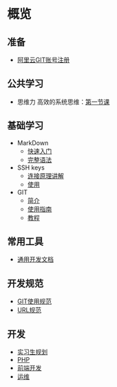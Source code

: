# 概览

## 准备
- [阿里云GIT账号注册](prepare/aliyun-code.md)

## 公共学习
- 思维力 高效的系统思维：[第一节课](https://st.h5.xiaoe-tech.com/st/2D3fz3s5Q)

## 基础学习
- MarkDown
    - [快速入门](http://wowubuntu.com/markdown/basic.html)
    - [完整语法](http://wowubuntu.com/markdown/index.html)
- SSH keys
    - [连接原理讲解](https://www.cnblogs.com/chensiqiqi/p/6550221.html)
    - [使用](https://code.aliyun.com/help/ssh/README)
- GIT
    - [简介](https://www.liaoxuefeng.com/wiki/0013739516305929606dd18361248578c67b8067c8c017b000/001373962845513aefd77a99f4145f0a2c7a7ca057e7570000)
    - [使用指南](http://www.bootcss.com/p/git-guide/)
    - [教程](https://www.liaoxuefeng.com/wiki/0013739516305929606dd18361248578c67b8067c8c017b000)

## 常用工具
- [通用开发文档](http://devdocs.io/)

## 开发规范
- [GIT使用规范](rule/git.md)
- [URL规范](rule/url.md)

## 开发
- [实习生规划](common/intership.md)
- [PHP](https://github.com/YunhanPHP/overview)
- [前端开发](https://github.com/YunhanJS/overview)
- [运维](operation/README.md)
